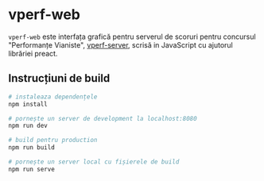 # vperf-web

`vperf-web` este interfața grafică pentru serverul de scoruri pentru concursul "Performanțe Vianiste", [vperf-server](https://github.com/CNITV/vperf-server), scrisă in JavaScript cu ajutorul librăriei preact.

## Instrucțiuni de build

``` bash
# instaleaza dependențele
npm install

# pornește un server de development la localhost:8080
npm run dev

# build pentru production
npm run build

# pornește un server local cu fișierele de build
npm run serve
```
